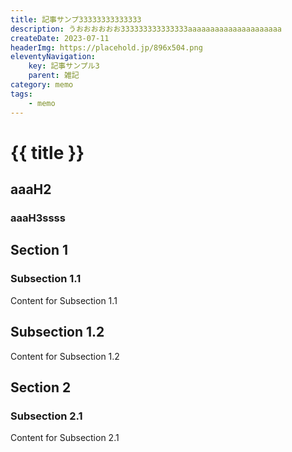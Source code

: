 ```yaml
---
title: 記事サンプ33333333333333
description: うおおおおおお333333333333333aaaaaaaaaaaaaaaaaaaaa
createDate: 2023-07-11
headerImg: https://placehold.jp/896x504.png
eleventyNavigation:
    key: 記事サンプル3
    parent: 雑記
category: memo
tags:
    - memo
---
```


# {{ title }}

## aaaH2

### aaaH3ssss

## Section 1

### Subsection 1.1

Content for Subsection 1.1

## Subsection 1.2

Content for Subsection 1.2

## Section 2

### Subsection 2.1

Content for Subsection 2.1
